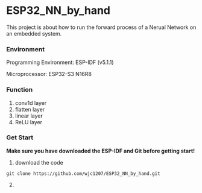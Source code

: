 # ESP32_NN_by_hand

This project is about how to run the forward process of a Nerual Network on an embedded system.

### Environment

Programming Environment: ESP-IDF (v5.1.1)

Microprocessor: ESP32-S3 N16R8

### Function

1. conv1d layer
2. flatten layer
3. linear layer
4. ReLU layer

### Get Start

**Make sure you have downloaded the ESP-IDF and Git before getting start!**

1. download the code
```
git clone https://github.com/wjc1207/ESP32_NN_by_hand.git
```
2. 
